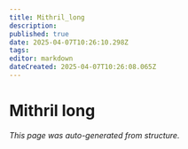 ```yaml
---
title: Mithril_long
description: 
published: true
date: 2025-04-07T10:26:10.298Z
tags: 
editor: markdown
dateCreated: 2025-04-07T10:26:08.065Z
---
```


# Mithril long

*This page was auto-generated from structure.*
